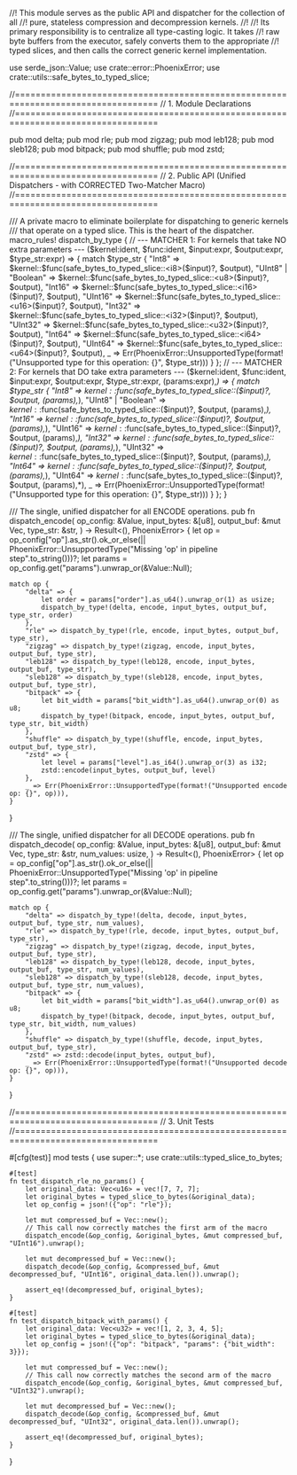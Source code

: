 //! This module serves as the public API and dispatcher for the collection of all
//! pure, stateless compression and decompression kernels.
//!
//! Its primary responsibility is to centralize all type-casting logic. It takes
//! raw byte buffers from the executor, safely converts them to the appropriate
//! typed slices, and then calls the correct generic kernel implementation.

use serde_json::Value;
use crate::error::PhoenixError;
use crate::utils::safe_bytes_to_typed_slice;

//==================================================================================
// 1. Module Declarations
//==================================================================================

pub mod delta;
pub mod rle;
pub mod zigzag;
pub mod leb128;
pub mod sleb128;
pub mod bitpack;
pub mod shuffle;
pub mod zstd;

//==================================================================================
// 2. Public API (Unified Dispatchers - with CORRECTED Two-Matcher Macro)
//==================================================================================

/// A private macro to eliminate boilerplate for dispatching to generic kernels
/// that operate on a typed slice. This is the heart of the dispatcher.
macro_rules! dispatch_by_type {
    // --- MATCHER 1: For kernels that take NO extra parameters ---
    ($kernel:ident, $func:ident, $input:expr, $output:expr, $type_str:expr) => {
        match $type_str {
            "Int8" => $kernel::$func(safe_bytes_to_typed_slice::<i8>($input)?, $output),
            "UInt8" | "Boolean" => $kernel::$func(safe_bytes_to_typed_slice::<u8>($input)?, $output),
            "Int16" => $kernel::$func(safe_bytes_to_typed_slice::<i16>($input)?, $output),
            "UInt16" => $kernel::$func(safe_bytes_to_typed_slice::<u16>($input)?, $output),
            "Int32" => $kernel::$func(safe_bytes_to_typed_slice::<i32>($input)?, $output),
            "UInt32" => $kernel::$func(safe_bytes_to_typed_slice::<u32>($input)?, $output),
            "Int64" => $kernel::$func(safe_bytes_to_typed_slice::<i64>($input)?, $output),
            "UInt64" => $kernel::$func(safe_bytes_to_typed_slice::<u64>($input)?, $output),
            _ => Err(PhoenixError::UnsupportedType(format!("Unsupported type for this operation: {}", $type_str)))
        }
    };
    // --- MATCHER 2: For kernels that DO take extra parameters ---
    ($kernel:ident, $func:ident, $input:expr, $output:expr, $type_str:expr, $($params:expr),*) => {
        match $type_str {
            "Int8" => $kernel::$func(safe_bytes_to_typed_slice::<i8>($input)?, $output, $($params),*),
            "UInt8" | "Boolean" => $kernel::$func(safe_bytes_to_typed_slice::<u8>($input)?, $output, $($params),*),
            "Int16" => $kernel::$func(safe_bytes_to_typed_slice::<i16>($input)?, $output, $($params),*),
            "UInt16" => $kernel::$func(safe_bytes_to_typed_slice::<u16>($input)?, $output, $($params),*),
            "Int32" => $kernel::$func(safe_bytes_to_typed_slice::<i32>($input)?, $output, $($params),*),
            "UInt32" => $kernel::$func(safe_bytes_to_typed_slice::<u32>($input)?, $output, $($params),*),
            "Int64" => $kernel::$func(safe_bytes_to_typed_slice::<i64>($input)?, $output, $($params),*),
            "UInt64" => $kernel::$func(safe_bytes_to_typed_slice::<u64>($input)?, $output, $($params),*),
            _ => Err(PhoenixError::UnsupportedType(format!("Unsupported type for this operation: {}", $type_str)))
        }
    };
}

/// The single, unified dispatcher for all ENCODE operations.
pub fn dispatch_encode(
    op_config: &Value,
    input_bytes: &[u8],
    output_buf: &mut Vec<u8>,
    type_str: &str,
) -> Result<(), PhoenixError> {
    let op = op_config["op"].as_str().ok_or_else(|| PhoenixError::UnsupportedType("Missing 'op' in pipeline step".to_string()))?;
    let params = op_config.get("params").unwrap_or(&Value::Null);

    match op {
        "delta" => {
            let order = params["order"].as_u64().unwrap_or(1) as usize;
            dispatch_by_type!(delta, encode, input_bytes, output_buf, type_str, order)
        },
        "rle" => dispatch_by_type!(rle, encode, input_bytes, output_buf, type_str),
        "zigzag" => dispatch_by_type!(zigzag, encode, input_bytes, output_buf, type_str),
        "leb128" => dispatch_by_type!(leb128, encode, input_bytes, output_buf, type_str),
        "sleb128" => dispatch_by_type!(sleb128, encode, input_bytes, output_buf, type_str),
        "bitpack" => {
            let bit_width = params["bit_width"].as_u64().unwrap_or(0) as u8;
            dispatch_by_type!(bitpack, encode, input_bytes, output_buf, type_str, bit_width)
        },
        "shuffle" => dispatch_by_type!(shuffle, encode, input_bytes, output_buf, type_str),
        "zstd" => {
            let level = params["level"].as_i64().unwrap_or(3) as i32;
            zstd::encode(input_bytes, output_buf, level)
        },
        _ => Err(PhoenixError::UnsupportedType(format!("Unsupported encode op: {}", op))),
    }
}

/// The single, unified dispatcher for all DECODE operations.
pub fn dispatch_decode(
    op_config: &Value,
    input_bytes: &[u8],
    output_buf: &mut Vec<u8>,
    type_str: &str,
    num_values: usize,
) -> Result<(), PhoenixError> {
    let op = op_config["op"].as_str().ok_or_else(|| PhoenixError::UnsupportedType("Missing 'op' in pipeline step".to_string()))?;
    let params = op_config.get("params").unwrap_or(&Value::Null);

    match op {
        "delta" => dispatch_by_type!(delta, decode, input_bytes, output_buf, type_str, num_values),
        "rle" => dispatch_by_type!(rle, decode, input_bytes, output_buf, type_str),
        "zigzag" => dispatch_by_type!(zigzag, decode, input_bytes, output_buf, type_str),
        "leb128" => dispatch_by_type!(leb128, decode, input_bytes, output_buf, type_str, num_values),
        "sleb128" => dispatch_by_type!(sleb128, decode, input_bytes, output_buf, type_str, num_values),
        "bitpack" => {
            let bit_width = params["bit_width"].as_u64().unwrap_or(0) as u8;
            dispatch_by_type!(bitpack, decode, input_bytes, output_buf, type_str, bit_width, num_values)
        },
        "shuffle" => dispatch_by_type!(shuffle, decode, input_bytes, output_buf, type_str),
        "zstd" => zstd::decode(input_bytes, output_buf),
        _ => Err(PhoenixError::UnsupportedType(format!("Unsupported decode op: {}", op))),
    }
}

//==================================================================================
// 3. Unit Tests
//==================================================================================

#[cfg(test)]
mod tests {
    use super::*;
    use crate::utils::typed_slice_to_bytes;

    #[test]
    fn test_dispatch_rle_no_params() {
        let original_data: Vec<u16> = vec![7, 7, 7];
        let original_bytes = typed_slice_to_bytes(&original_data);
        let op_config = json!({"op": "rle"});

        let mut compressed_buf = Vec::new();
        // This call now correctly matches the first arm of the macro
        dispatch_encode(&op_config, &original_bytes, &mut compressed_buf, "UInt16").unwrap();
        
        let mut decompressed_buf = Vec::new();
        dispatch_decode(&op_config, &compressed_buf, &mut decompressed_buf, "UInt16", original_data.len()).unwrap();

        assert_eq!(decompressed_buf, original_bytes);
    }

    #[test]
    fn test_dispatch_bitpack_with_params() {
        let original_data: Vec<u32> = vec![1, 2, 3, 4, 5];
        let original_bytes = typed_slice_to_bytes(&original_data);
        let op_config = json!({"op": "bitpack", "params": {"bit_width": 3}});

        let mut compressed_buf = Vec::new();
        // This call now correctly matches the second arm of the macro
        dispatch_encode(&op_config, &original_bytes, &mut compressed_buf, "UInt32").unwrap();

        let mut decompressed_buf = Vec::new();
        dispatch_decode(&op_config, &compressed_buf, &mut decompressed_buf, "UInt32", original_data.len()).unwrap();

        assert_eq!(decompressed_buf, original_bytes);
    }
}